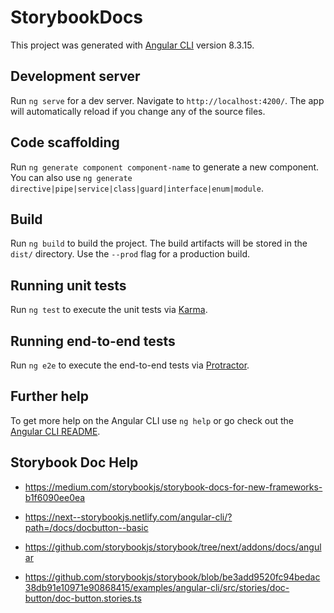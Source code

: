 # StorybookDocs

This project was generated with [Angular CLI](https://github.com/angular/angular-cli) version 8.3.15.

## Development server

Run `ng serve` for a dev server. Navigate to `http://localhost:4200/`. The app will automatically reload if you change any of the source files.

## Code scaffolding

Run `ng generate component component-name` to generate a new component. You can also use `ng generate directive|pipe|service|class|guard|interface|enum|module`.

## Build

Run `ng build` to build the project. The build artifacts will be stored in the `dist/` directory. Use the `--prod` flag for a production build.

## Running unit tests

Run `ng test` to execute the unit tests via [Karma](https://karma-runner.github.io).

## Running end-to-end tests

Run `ng e2e` to execute the end-to-end tests via [Protractor](http://www.protractortest.org/).

## Further help

To get more help on the Angular CLI use `ng help` or go check out the [Angular CLI README](https://github.com/angular/angular-cli/blob/master/README.md).

## Storybook Doc Help
- https://medium.com/storybookjs/storybook-docs-for-new-frameworks-b1f6090ee0ea
- https://next--storybookjs.netlify.com/angular-cli/?path=/docs/docbutton--basic

- https://github.com/storybookjs/storybook/tree/next/addons/docs/angular
- https://github.com/storybookjs/storybook/blob/be3add9520fc94bedac38db91e10971e90868415/examples/angular-cli/src/stories/doc-button/doc-button.stories.ts
